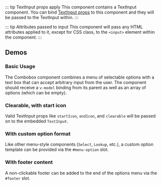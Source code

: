 <script setup>
import ComboboxBasic from './../../component-demos/combobox/examples/ComboboxBasic.vue';
import ComboboxClearableStartIcon from './../../component-demos/combobox/examples/ComboboxClearableStartIcon.vue';
import ComboboxCustomOption from './../../component-demos/combobox/examples/ComboboxCustomOption.vue';
import ComboboxNoResults from './../../component-demos/combobox/examples/ComboboxNoResults.vue';
</script>

::: tip TextInput props apply
This component contains a TextInput component. You can bind [TextInput props](./text-input.html#usage)
to this component and they will be passed to the TextInput within.
:::

::: tip Attributes passed to input
This component will pass any HTML attributes applied to it, except for CSS class, to the `<input>`
element within the component.
:::

## Demos

### Basic Usage

The Combobox component combines a menu of selectable options with a text box
that can accept arbitrary input from the user. The component should receive a
`v-model` binding from its parent as well as an array of options (which can be
empty).

<Wrapper>

<template v-slot:demo>
<ComboboxBasic />
</template>

<template v-slot:code>

<<< @/../component-demos/combobox/examples/ComboboxBasic.vue

</template>

</Wrapper>

### Clearable, with start icon

Valid TextInput props like `startIcon`, `endIcon`, and `clearable` will be
passed on to the embedded `TextInput`.

<Wrapper>

<template v-slot:demo>
<ComboboxClearableStartIcon />
</template>

<template v-slot:code>

<<< @/../component-demos/combobox/examples/ComboboxClearableStartIcon.vue

</template>

</Wrapper>

### With custom option format

Like other menu-style components (`Select`, `Lookup`, etc.), a custom option
template can be provided via the `#menu-option` slot.

<Wrapper>

<template v-slot:demo>
<ComboboxCustomOption />
</template>

<template v-slot:code>

<<< @/../component-demos/combobox/examples/ComboboxCustomOption.vue

</template>

</Wrapper>

### With footer content

A non-clickable footer can be added to the end of the options menu via the `#footer` slot.

<Wrapper>

<template v-slot:demo>
<ComboboxNoResults />
</template>

<template v-slot:code>

<<< @/../component-demos/combobox/examples/ComboboxNoResults.vue

</template>

</Wrapper>
